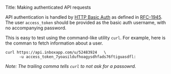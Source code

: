Title: Making authenticated API requests


API authentication is handled by [HTTP Basic Auth](http://en.wikipedia.org/wiki/Basic_access_authentication) as defined in [RFC-1945](http://tools.ietf.org/html/rfc1945). The user `access_token` should be provided as the basic auth username, with no accompanying password.

This is easy to test using the command-like utility `curl`. For example, here is the comman to fetch information about a user. 

    curl https://api.inboxapp.com/u/52483924   \
          -u access_token_7yoasildufhoagysdhfads76ftiguasdfl:


*Note: The trailing comma tells `curl` to not ask for a passowrd.*


